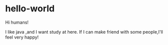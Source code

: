 # hello-world

Hi humans!

I like java ,and I want study at here.
If I can make friend with some people,I'll feel very happy!
